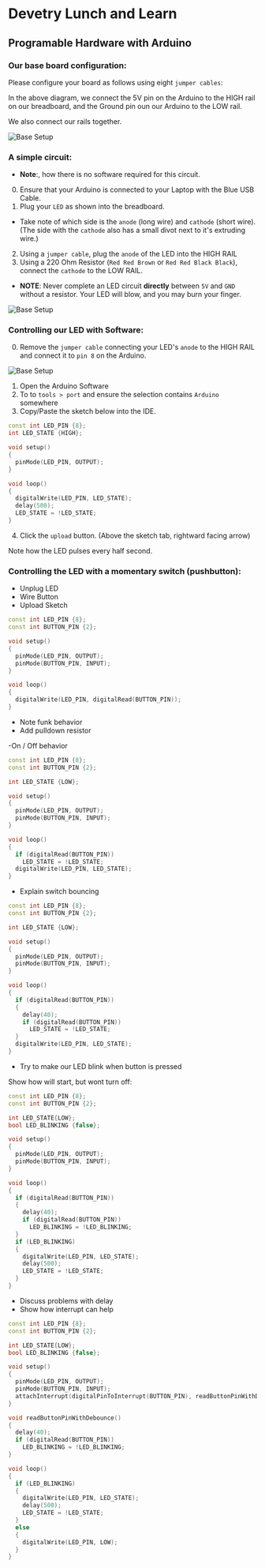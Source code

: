 # Devetry Lunch and Learn
## Programable Hardware with Arduino

### Our base board configuration:
Please configure your board as follows using eight `jumper cables`:

In the above diagram, we connect the 5V pin on the Arduino to the HIGH rail on our breadboard, and the Ground pin oun our Arduino to the LOW rail.

We also connect our rails together.

![Base Setup](./assets/base.png)

### A simple circuit:
- **Note**:, how there is no software required for this circuit.
0. Ensure that your Arduino is connected to your Laptop with the Blue USB Cable.
1. Plug your `LED` as shown into the breadboard.
  - Take note of which side is the `anode` (long wire) and `cathode` (short wire).  (The side with the `cathode` also has a small divot next to it's extruding wire.)
2. Using a `jumper cable`, plug the `anode` of the LED into the HIGH RAIL
3. Using a 220 Ohm Resistor (`Red Red Brown` or `Red Red Black Black`), connect the `cathode` to the LOW RAIL.

- **NOTE**: Never complete an LED circuit **directly** between `5V` and `GND` without a resistor.  Your LED will blow, and you may burn your finger.

![Base Setup](./assets/base_with_led.png)

### Controlling our LED with Software:
0. Remove the `jumper cable` connecting your LED's `anode` to the HIGH RAIL and connect it to `pin 8` on the Arduino.

![Base Setup](./assets/base_with_led_2.png)

1. Open the Arduino Software
2. To to `tools > port` and ensure the selection contains `Arduino` somewhere
3. Copy/Paste the sketch below into the IDE.

```cpp
const int LED_PIN {8};
int LED_STATE {HIGH};

void setup()
{
  pinMode(LED_PIN, OUTPUT);
}

void loop()
{  
  digitalWrite(LED_PIN, LED_STATE);
  delay(500);
  LED_STATE = !LED_STATE;
}
```

4. Click the `upload` button. (Above the sketch tab, rightward facing arrow)

Note how the LED pulses every half second.

### Controlling the LED with a momentary switch (pushbutton):
- Unplug LED
- Wire Button
- Upload Sketch

```cpp
const int LED_PIN {8};
const int BUTTON_PIN {2};

void setup()
{
  pinMode(LED_PIN, OUTPUT);
  pinMode(BUTTON_PIN, INPUT);
}

void loop()
{  
  digitalWrite(LED_PIN, digitalRead(BUTTON_PIN));
}
```

- Note funk behavior
- Add pulldown resistor

-On / Off behavior

```cpp
const int LED_PIN {8};
const int BUTTON_PIN {2};

int LED_STATE {LOW};

void setup()
{
  pinMode(LED_PIN, OUTPUT);
  pinMode(BUTTON_PIN, INPUT);
}

void loop()
{
  if (digitalRead(BUTTON_PIN))
    LED_STATE = !LED_STATE;
  digitalWrite(LED_PIN, LED_STATE);
}
```

- Explain switch bouncing

```cpp
const int LED_PIN {8};
const int BUTTON_PIN {2};

int LED_STATE {LOW};

void setup()
{
  pinMode(LED_PIN, OUTPUT);
  pinMode(BUTTON_PIN, INPUT);
}

void loop()
{
  if (digitalRead(BUTTON_PIN))
  {
    delay(40);
    if (digitalRead(BUTTON_PIN))
      LED_STATE = !LED_STATE;
  }
  digitalWrite(LED_PIN, LED_STATE);
}
```

- Try to make our LED blink when button is pressed

Show how will start, but wont turn off:
```cpp
const int LED_PIN {8};
const int BUTTON_PIN {2};

int LED_STATE{LOW};
bool LED_BLINKING {false};

void setup()
{
  pinMode(LED_PIN, OUTPUT);
  pinMode(BUTTON_PIN, INPUT);
}

void loop()
{
  if (digitalRead(BUTTON_PIN))
  {
    delay(40);
    if (digitalRead(BUTTON_PIN))
      LED_BLINKING = !LED_BLINKING;
  }
  if (LED_BLINKING)
  {
    digitalWrite(LED_PIN, LED_STATE);
    delay(500);
    LED_STATE = !LED_STATE;
  }
}
```

- Discuss problems with delay
- Show how interrupt can help

```cpp
const int LED_PIN {8};
const int BUTTON_PIN {2};

int LED_STATE{LOW};
bool LED_BLINKING {false};

void setup()
{
  pinMode(LED_PIN, OUTPUT);
  pinMode(BUTTON_PIN, INPUT);
  attachInterrupt(digitalPinToInterrupt(BUTTON_PIN), readButtonPinWithDebounce, RISING);
}

void readButtonPinWithDebounce()
{
  delay(40);
  if (digitalRead(BUTTON_PIN))
    LED_BLINKING = !LED_BLINKING;
}

void loop()
{
  if (LED_BLINKING)
  {
    digitalWrite(LED_PIN, LED_STATE);
    delay(500);
    LED_STATE = !LED_STATE;
  }
  else
  {
    digitalWrite(LED_PIN, LOW);
  }
}
```